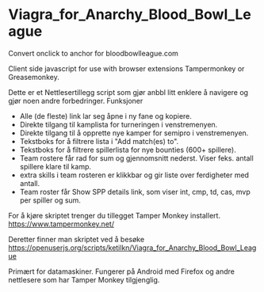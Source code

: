 # Viagra_for_Anarchy_Blood_Bowl_League
Convert onclick to anchor for bloodbowlleague.com

Client side javascript for use with browser extensions Tampermonkey or Greasemonkey.

Dette er et Nettlesertillegg script som gjør anbbl litt enklere å navigere og gjør noen andre forbedringer. 
Funksjoner
 * Alle (de fleste) link lar seg åpne i ny fane og kopiere.
 * Direkte tilgang til kamplista for turneringen i venstremenyen.
 * Direkte tilgang til å opprette nye kamper for semipro i venstremenyen.
 * Tekstboks for å filtrere lista i "Add match(es) to".
 * Tekstboks for å filtrere spillerlista for nye bounties (600+ spillere).
 * Team rostere får rad for sum og gjennomsnitt nederst. Viser feks. antall spillere klare til kamp.
 * extra skills i team rosteren er klikkbar og gir liste over ferdigheter med antall.
 * Team roster får Show SPP details link, som viser int, cmp, td, cas, mvp per spiller og sum.

For å kjøre skriptet trenger du tillegget Tamper Monkey installert. https://www.tampermonkey.net/

Deretter finner man skriptet ved å besøke https://openuserjs.org/scripts/ketilkn/Viagra_for_Anarchy_Blood_Bowl_League

Primært for datamaskiner. Fungerer på Android med Firefox og andre nettlesere som har Tamper Monkey tilgjenglig.
